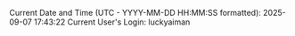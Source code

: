 Current Date and Time (UTC - YYYY-MM-DD HH:MM:SS formatted): 2025-09-07 17:43:22
Current User's Login: luckyaiman

